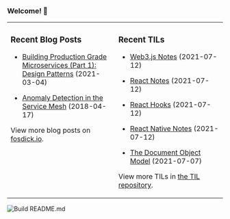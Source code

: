 ### Welcome! 👋
<!--
- 🔭 I’m currently working on ...
- 🌱 I’m currently learning ...
- 👯 I’m looking to collaborate on ...
- 🤔 I’m looking for help with ...
- 💬 Ask me about ...
- 📫 How to reach me: ...
- 😄 Pronouns: ...
- ⚡ Fun fact: ...
-->

<table>
<tr>
<td valign="top" width="50%">

### Recent Blog Posts
<!-- Blog entries start -->
- [Building Production Grade Microservices (Part 1): Design Patterns](https://www.fosdick.io/2021/03/04/building-production-grade-microservices-part-1.html) (2021-03-04)

- [Anomaly Detection in the Service Mesh](https://www.fosdick.io/2018/04/17/anomaly-detection-in-the-service-mesh.html) (2018-04-17)
<!-- Blog entries end -->
View more blog posts on [fosdick.io](https://www.fosdick.io/).

</td>

<td valign="top" width="50%">

### Recent TILs
<!-- TILs start -->
- [Web3.js Notes](https://github.com/fosdickio/til/blob/main/ethereum/web3.js-notes.md) (2021-07-12)

- [React Notes](https://github.com/fosdickio/til/blob/main/react/react-notes.md) (2021-07-12)

- [React Hooks](https://github.com/fosdickio/til/blob/main/react/react-hooks.md) (2021-07-12)

- [React Native Notes](https://github.com/fosdickio/til/blob/main/react/react-native-notes.md) (2021-07-12)

- [The Document Object Model](https://github.com/fosdickio/til/blob/main/javascript/14-the-document-object-model.md) (2021-07-07)
<!-- TILs end -->
View more TILs in [the TIL repository](https://github.com/fosdickio/til).

</td>
</tr>
</table>

![Build README.md](https://github.com/fosdickio/fosdickio/workflows/Build%20README.md/badge.svg)

